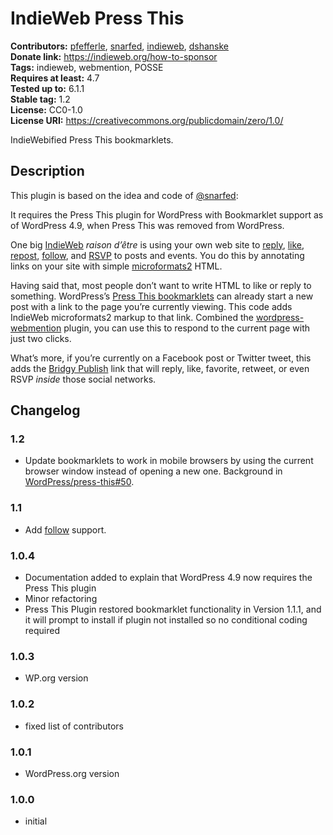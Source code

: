 # IndieWeb Press This #
**Contributors:** [pfefferle](https://profiles.wordpress.org/pfefferle), [snarfed](https://profiles.wordpress.org/snarfed), [indieweb](https://profiles.wordpress.org/indieweb), [dshanske](https://profiles.wordpress.org/dshanske)  
**Donate link:** https://indieweb.org/how-to-sponsor  
**Tags:** indieweb, webmention, POSSE  
**Requires at least:** 4.7  
**Tested up to:** 6.1.1  
**Stable tag:** 1.2  
**License:** CC0-1.0  
**License URI:** https://creativecommons.org/publicdomain/zero/1.0/  

IndieWebified Press This bookmarklets.

## Description ##

This plugin is based on the idea and code of [@snarfed](https://snarfed.org/indieweb-press-this-bookmarklets-for-wordpress):

It requires the Press This plugin for WordPress with Bookmarklet support as of WordPress 4.9, when Press This was removed from WordPress.

One big [IndieWeb](https://indieweb.org/) _raison d’être_ is using your own web site to [reply](https://indieweb.org/reply),
[like](https://indieweb.org/like), [repost](https://indieweb.org/repost), [follow](https://indieweb.org/follow),
and [RSVP](https://indieweb.org/rsvp) to posts and events. You do this by annotating links on your site with simple [microformats2](http://microformats.org/wiki/microformats2) HTML.

Having said that, most people don’t want to write HTML to like or reply to something. WordPress’s [Press This bookmarklets](http://codex.wordpress.org/Press_This) can already start a new post with a link to the page you’re currently viewing. This code adds IndieWeb microformats2 markup to that link. Combined the [wordpress-webmention](https://github.com/pfefferle/wordpress-webmention) plugin, you can use this to respond to the current page with just two clicks.

What’s more, if you’re currently on a Facebook post or Twitter tweet, this adds the [Bridgy Publish](https://www.brid.gy/about#publish) link that will reply, like, favorite, retweet, or even RSVP _inside_ those social networks.

## Changelog ##

### 1.2 ###

* Update bookmarklets to work in mobile browsers by using the current browser window instead of opening a new one. Background in [WordPress/press-this#50](https://github.com/WordPress/press-this/issues/50).

### 1.1 ###

* Add [follow](https://indieweb.org/follow) support.

### 1.0.4 ###

* Documentation added to explain that WordPress 4.9 now requires the Press This plugin
* Minor refactoring
* Press This Plugin restored bookmarklet functionality in Version 1.1.1, and it will prompt to install if plugin not installed so no conditional coding required

### 1.0.3 ###

* WP.org version

### 1.0.2 ###

* fixed list of contributors

### 1.0.1 ###

* WordPress.org version

### 1.0.0 ###

* initial
